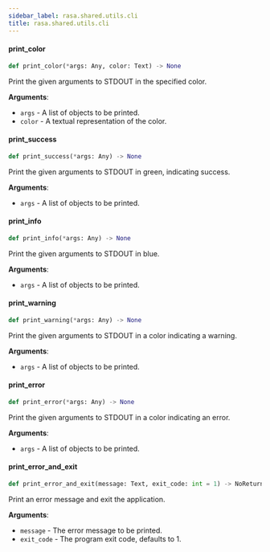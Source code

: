 ```yaml
---
sidebar_label: rasa.shared.utils.cli
title: rasa.shared.utils.cli
---
```

#### print\_color

```python
def print_color(*args: Any, color: Text) -> None
```

Print the given arguments to STDOUT in the specified color.

**Arguments**:

- `args` - A list of objects to be printed.
- `color` - A textual representation of the color.

#### print\_success

```python
def print_success(*args: Any) -> None
```

Print the given arguments to STDOUT in green, indicating success.

**Arguments**:

- `args` - A list of objects to be printed.

#### print\_info

```python
def print_info(*args: Any) -> None
```

Print the given arguments to STDOUT in blue.

**Arguments**:

- `args` - A list of objects to be printed.

#### print\_warning

```python
def print_warning(*args: Any) -> None
```

Print the given arguments to STDOUT in a color indicating a warning.

**Arguments**:

- `args` - A list of objects to be printed.

#### print\_error

```python
def print_error(*args: Any) -> None
```

Print the given arguments to STDOUT in a color indicating an error.

**Arguments**:

- `args` - A list of objects to be printed.

#### print\_error\_and\_exit

```python
def print_error_and_exit(message: Text, exit_code: int = 1) -> NoReturn
```

Print an error message and exit the application.

**Arguments**:

- `message` - The error message to be printed.
- `exit_code` - The program exit code, defaults to 1.

